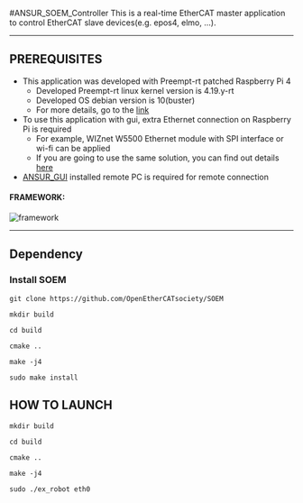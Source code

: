#ANSUR_SOEM_Controller
This is a real-time EtherCAT master application to control EtherCAT slave devices(e.g. epos4, elmo, ...).

---

## PREREQUISITES
+ This application was developed with Preempt-rt patched Raspberry Pi 4
	+ Developed Preempt-rt linux kernel version is 4.19.y-rt
	+ Developed OS debian version is 10(buster)
	+ For more details, go to the [link](https://github.com/shkwon98/RPI_PreemptRT)
+ To use this application with gui, extra Ethernet connection on Raspberry Pi is required
	+ For example, WIZnet W5500 Ethernet module with SPI interface or wi-fi can be applied
	+ If you are going to use the same solution, you can find out details [here](https://github.com/shkwon98/RPI_PreemptRT)
+ [ANSUR_GUI](https://github.com/shkwon98/ANSUR_SOEM_GUI) installed remote PC is required for remote connection
#### FRAMEWORK:

![framework](https://user-images.githubusercontent.com/86837107/155870476-c4409fc2-9101-4b08-91ce-bc8333312e19.jpg)

---


## Dependency

### Install SOEM
`git clone https://github.com/OpenEtherCATsociety/SOEM`

`mkdir build`

`cd build`

`cmake ..`

`make -j4`

`sudo make install`


## HOW TO LAUNCH
`mkdir build`

`cd build`

`cmake ..`

`make -j4`

`sudo ./ex_robot eth0`
